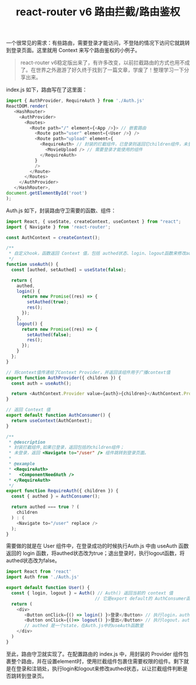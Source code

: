 ﻿---
slug: 20211122
title: react-router v6 路由拦截/路由鉴权
authors: mcx
tags: [React, 笔记]
---

一个很常见的需求：有些路由，需要登录才能访问，不登陆的情况下访问它就跳转到登录页面。这里就用 Context 来写个路由鉴权的小例子。

> react-router v6稳定版出来了，有许多改变，以前拦截路由的方式也用不成了。在世界之外遨游了好久终于找到了一篇文章，学废了！整理学习一下分享出来。

<!--truncate-->

index.js 如下，路由写在了这里面：
```javascript
import { AuthProvider, RequireAuth } from './Auth.js'
ReactDOM.render(
   <HashRouter>
     <AuthProvider>
       <Routes>
         <Route path="/" element={<App />}> // 嵌套路由
           <Route path="user" element={<User />} />
           <Route path="upload" element={
             <RequireAuth> // 封装的拦截组件，已登录则返回它children组件，未登录则导航到登录页
               <MovieUpload /> // 需要登录才能使用的组件
             </RequireAuth>
           }
           />
         </Route>
       </Routes>
     </AuthProvider>
   </HashRouter>,
document.getElementById('root')
);
```

Auth.js 如下，封装路由守卫需要的函数、组件：
```javascript
import React, { useState, createContext, useContext } from "react";
import { Navigate } from 'react-router';

const AuthContext = createContext();

/**
 * 自定义hook，函数返回 Context 值，包括 authed状态、login、logout函数来修改authed状态
 */
function useAuth() {
  const [authed, setAuthed] = useState(false);

  return {
    authed,
    login() {
      return new Promise((res) => {
        setAuthed(true);
        res();
      });
    },
    logout() {
      return new Promise((res) => {
        setAuthed(false);
        res();
      });
    }
  };
}

// 将context值传递给了Context Provider，并返回该组件用于广播context值
export function AuthProvider({ children }) {
  const auth = useAuth();

  return <AuthContext.Provider value={auth}>{children}</AuthContext.Provider>;
}

// 返回 Context 值
export default function AuthConsumer() {
  return useContext(AuthContext);
}

/**
 * @description
 * 封装拦截组件,如果已登录，返回包括的children组件；
 * 未登录，返回 <Navigate to="/user" /> 组件跳转到登录页面。
 * 
 * @example
 * <RequireAuth>
 *   <ComponentNeedAuth />
 * </RequireAuth>
 */
export function RequireAuth({ children }) {
  const { authed } = AuthConsumer();

  return authed === true ? (
    children
  ) : (
    <Navigate to="/user" replace />
  );
}
```

需要做的就是在 User 组件中，在登录成功的时候执行Auth.js 中由 useAuth 函数返回的 login 函数，将authed状态改为true；退出登录时，执行logout函数，将authed状态改为false。
```javascript
import React from 'react'
import Auth from './Auth.js'

export default function User() {
  const { login, logout } = Auth() // Auth() 返回当前的 context 值
  								  // 它是export default的 AuthConsumer函数
  return (
    <div>
       <Button onClick={() => login() }>登录</Button> // 执行login，authed值修改为true
       <Button onClick={()=> logout() }>登出</Button> // 执行logout，authed值修改为false
       // authed 是一个state，在Auth.js中的useAuth函数里
    </div>
  )
}
```
至此，路由守卫就实现了。在配置路由的 index.js 中，用封装的 Provider 组件包裹整个路由，并在设置element时，使用拦截组件包裹住需要权限的组件。剩下就是在登录和注销处，执行login和logout来修改authed状态，以让拦截组件判断是否跳转到登录页。
